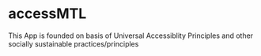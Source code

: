 # accessMTL
This App is founded on basis of Universal Accessiblity Principles and other socially sustainable practices/principles
